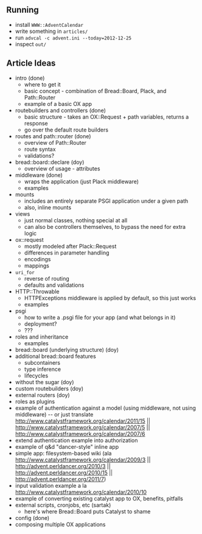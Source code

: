 ## Running

* install `WWW::AdventCalendar`
* write something in `articles/`
* run `advcal -c advent.ini --today=2012-12-25`
* inspect `out/`

## Article Ideas

* intro (done)
  * where to get it
  * basic concept - combination of Bread::Board, Plack, and Path::Router
  * example of a basic OX app
* routebuilders and controllers (done)
  * basic structure - takes an OX::Request + path variables, returns a response
  * go over the default route builders
* routes and path::router (done)
  * overview of Path::Router
  * route syntax
  * validations?
* bread::board::declare (doy)
  * overview of usage - attributes
* middleware (done)
  * wraps the application (just Plack middleware)
  * examples
* mounts
  * includes an entirely separate PSGI application under a given path
  * also, inline mounts
* views
  * just normal classes, nothing special at all
  * can also be controllers themselves, to bypass the need for extra logic
* ox::request
  * mostly modeled after Plack::Request
  * differences in parameter handling
  * encodings
  * mappings
* `uri_for`
  * reverse of routing
  * defaults and validations
* HTTP::Throwable
  * HTTPExceptions middleware is applied by default, so this just works
  * examples
* psgi
  * how to write a .psgi file for your app (and what belongs in it)
  * deployment?
  * ???
* roles and inheritance
  * examples
* bread::board (underlying structure) (doy)
* additional bread::board features
  * subcontainers
  * type inference
  * lifecycles
* without the sugar (doy)
* custom routebuilders (doy)
* external routers (doy)
* roles as plugins
* example of authentication against a model (using middleware, not using middleware) -- or just translate http://www.catalystframework.org/calendar/2011/15 || http://www.catalystframework.org/calendar/2007/5 || http://www.catalystframework.org/calendar/2007/6
* extend authentication example into authorization
* example of q&d "dancer-style" inline app
* simple app: filesystem-based wiki (ala http://www.catalystframework.org/calendar/2009/3 || http://advent.perldancer.org/2010/3 || http://advent.perldancer.org/2010/15 || http://advent.perldancer.org/2011/7)
* input validation example a la http://www.catalystframework.org/calendar/2010/10
* example of converting existing catalyst app to OX, benefits, pitfalls
* external scripts, cronjobs, etc (sartak)
  * here's where Bread::Board puts Catalyst to shame
* config (done)
* composing multiple OX applications
